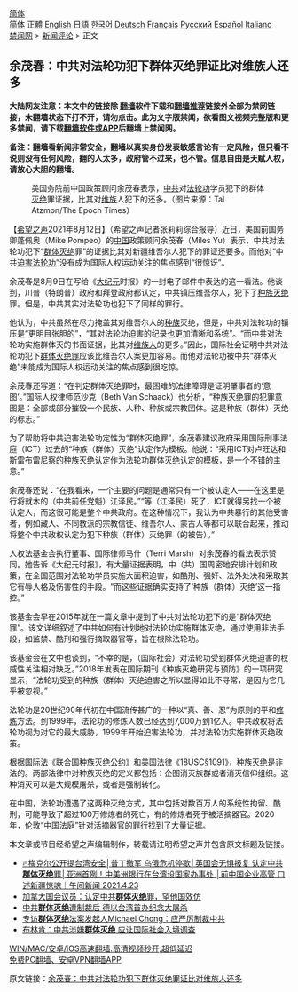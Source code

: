 <!-- 面包屑导航 --> <div class="breadcrumb"><!-- GTranslate: https://gtranslate.io/ -->  <div class="switcher notranslate">  <div class="selected">  <a href="#" onclick="return false;"> 简体</a>  </div>  <div class="option">  <a href="https://www.bannedbook.org" onclick="doGTranslate('zh-CN|zh-CN');jQuery('div.switcher div.selected a').html(jQuery(this).html());return false;" title="简体中文" class="nturl selected"> 简体</a>  <a href="https://www.bannedbook.org/zh-tw/" onclick="doGTranslate('zh-CN|zh-TW');jQuery('div.switcher div.selected a').html(jQuery(this).html());return false;" title="繁體中文" class="nturl"> 正體</a>  <a href="https://www.bannedbook.org/en/" onclick="doGTranslate('zh-CN|en');jQuery('div.switcher div.selected a').html(jQuery(this).html());return false;" title="English" class="nturl"> English</a>  <a href="https://www.bannedbook.org/ja/" onclick="doGTranslate('zh-CN|ja');jQuery('div.switcher div.selected a').html(jQuery(this).html());return false;" title="日本語" class="nturl"> 日語</a>  <a href="https://www.bannedbook.org/ko/" onclick="doGTranslate('zh-CN|ko');jQuery('div.switcher div.selected a').html(jQuery(this).html());return false;" title="한국어" class="nturl"> 한국어</a>  <a href="https://www.bannedbook.org/de/" onclick="doGTranslate('zh-CN|de');jQuery('div.switcher div.selected a').html(jQuery(this).html());return false;" title="Deutsch" class="nturl"> Deutsch</a>  <a href="https://www.bannedbook.org/fr/" onclick="doGTranslate('zh-CN|fr');jQuery('div.switcher div.selected a').html(jQuery(this).html());return false;" title="Français" class="nturl"> Français</a>  <a href="https://www.bannedbook.org/ru/" onclick="doGTranslate('zh-CN|ru');jQuery('div.switcher div.selected a').html(jQuery(this).html());return false;" title="Русский" class="nturl"> Русский</a>  <a href="https://www.bannedbook.org/es/" onclick="doGTranslate('zh-CN|es');jQuery('div.switcher div.selected a').html(jQuery(this).html());return false;" title="Español" class="nturl"> Español</a>  <a href="https://www.bannedbook.org/it/" onclick="doGTranslate('zh-CN|it');jQuery('div.switcher div.selected a').html(jQuery(this).html());return false;" title="Italiano" class="nturl"> Italiano</a>  </div>  </div>      <div class='breadcrumb-sub'><!-- Breadcrumb NavXT 6.3.0 --> <a href="https://www.bannedbook.org/" class="home">禁闻网</a> &gt; <a href="https://www.bannedbook.org/bnews/comments/" class="category">新闻评论</a> &gt; 正文</div></div><h2>余茂春：中共对法轮功犯下群体灭绝罪证比对维族人还多</h2> <p class="notice"><b>大陆网友注意：本文中的链接除 <a href="https://github.com/bannedbook/fanqiang" >翻墙</a>软件下载和<a href="https://github.com/killgcd/justmysocks/blob/master/README.md">翻墙推荐</a>链接外全部为禁网链接，未翻墙状态下打不开，请勿点击。此为文字版禁闻，欲看图文视频完整版和更多禁闻，请下载<a href="https://github.com/bannedbook/fanqiang">翻墙软件或APP</a>后翻墙上禁闻网。</p><p>备注：翻墙看新闻非常安全，翻墙以真实身份发表敏感言论有一定风险，但只看不说则没有任何风险，翻的人太多，政府管不过来，也不管。信息自由是天赋人权，请放心大胆的翻墙。</b></p>  <div class="entry"> <figure> <p><figcaption>美国务院前中国政策顾问余茂春表示，<a href="https://www.bannedbook.org/bnews/tag/%e4%b8%ad%e5%85%b1/" class="st_tag internal_tag" rel="tag" title="标签 中共 下的日志">中共</a>对<a href="https://www.bannedbook.org/bnews/tag/%e6%b3%95%e8%bd%ae%e5%8a%9f/" class="st_tag internal_tag" rel="tag" title="标签 法轮功 下的日志">法轮功</a>学员犯下的群体<a href="https://www.bannedbook.org/bnews/tag/%E7%81%AD%E7%BB%9D/" class="st_tag internal_tag" rel="tag" title="标签 灭绝 下的日志">灭绝</a>罪证据，比其对<a href="https://www.bannedbook.org/bnews/tag/%E7%BB%B4%E6%97%8F/" class="st_tag internal_tag" rel="tag" title="标签 维族 下的日志">维族</a>人犯下的还多。（图片来源：Tal Atzmon/The Epoch Times）</figcaption></figure> <p>【<span class='wp_keywordlink_affiliate'><a href="https://www.soundofhope.org" title="希望之声" target="_blank">希望之声</a></span>2021年8月12日】（希望之声记者张莉莉综合报导）近日，美国前国务卿蓬佩奥（Mike Pompeo）的<span class='wp_keywordlink_affiliate'><a href="https://www.bannedbook.org/" title="中国" target="_blank">中国</a></span>政策顾问余茂春（Miles Yu）表示，中共对法轮功犯下“<a href="https://www.bannedbook.org/bnews/tag/%E7%BE%A4%E4%BD%93%E7%81%AD%E7%BB%9D/" class="st_tag internal_tag" rel="tag" title="标签 群体灭绝 下的日志">群体灭绝</a>罪”的证据比其对新疆维吾尔人犯下的罪证还要多。而他对“中共<span class='wp_keywordlink'><a href="https://www.bannedbook.org/forum11/topic278.html" title="评江泽民与中共相互利用迫害法轮功" target="_blank">迫害法轮功</a></span>”没有成为国际人权运动关注的焦点感到“很惊讶”。</p> <p>余茂春是8月9日在写给《<span class='wp_keywordlink_affiliate'><a href="http://www.epochtimes.com/" title="大纪元" target="_blank">大纪元</a></span>时报》的一封电子邮件中表达的这一看法。他谈到，川普（特朗普）政府和拜登政府都认定，中共镇压维吾尔人，犯下了<a href="https://www.bannedbook.org/bnews/tag/%e7%a7%8d%e6%97%8f%e7%81%ad%e7%bb%9d/" class="st_tag internal_tag" rel="tag" title="标签 种族灭绝 下的日志">种族灭绝</a>罪。但是，中共其实对法轮功也犯下了同样的罪行。</p> <p>他认为，中共虽然在尽力掩盖其对维吾尔人的<a href="https://www.bannedbook.org/bnews/tag/%E7%A7%8D%E6%97%8F/" class="st_tag internal_tag" rel="tag" title="标签 种族 下的日志">种族</a>灭绝，但是，中共对法轮功的镇压是“更明目张胆的”，“其对法轮功迫害的纪录也更加清晰和系统”。“而中共对法轮功实施群体灭的书面证据，比其对<a href="https://www.bannedbook.org/bnews/tag/%e7%bb%b4%e6%97%8f%e4%ba%ba/" class="st_tag internal_tag" rel="tag" title="标签 维族人 下的日志">维族人</a>的更多。”因此，国际社会证明中共对法轮功犯下<a href="https://www.bannedbook.org/bnews/tag/%E7%BE%A4%E4%BD%93%E7%81%AD%E7%BB%9D%E7%BD%AA/" class="st_tag internal_tag" rel="tag" title="标签 群体灭绝罪 下的日志">群体灭绝罪</a>应该比维吾尔人案更加容易。而他对法轮功被中共“群体灭绝”未能成为国际人权运动关注的焦点感到很吃惊。</p>  <p>余茂春还写道：“在判定群体灭绝罪时，最困难的法律障碍是证明肇事者的‘意图’。”国际人权律师范沙克（Beth Van Schaack）也分析，“种族灭绝罪的犯罪意图是：全部或部分摧毁一个民族、人种、种族或宗教团体。这是种族（群体）灭绝的标志。”</p> <p>为了帮助将中共迫害法轮功定性为“群体灭绝罪”，余茂春建议政府采用国际刑事法庭（ICT）过去的“种族（群体）灭绝”认定作为模板。他说：“采用ICT对卢旺达和斯雷布雷尼察的种族灭绝认定作为法轮功群体灭绝认定的模板，是一个不错的主意。”</p> <p>余茂春还说：“在我看来，一个主要的问题是通常只有一个被认定人——在这里是行将就木的（中共前任党魁）江泽民。”“等（江泽民）死了，ICT就得另找一个被认定人，而这很可能是整个中共政府。在这种情况下，我认为中共暴行的其他受害者，例如藏人、不同教派的宗教信徒、维吾尔人、蒙古人等都可以联合起来，推动将整个中共政权认定为犯下种族（群体）灭绝罪（的被告）。”</p>  <p>人权法基金会执行董事、国际律师马什（Terri Marsh）对余茂春的看法表示赞同。她告诉《大纪元时报》，有大量证据表明，中（共）国周密地安排计划和政策，在全国范围对法轮功学员实施大面积迫害，如酷刑、强奸、法外处决和采取其它有辱人格及伤害性的手段。“而这些证据确实支持了‘种族（群体）灭绝’这一指控。”</p> <p>该基金会早在2015年就在一篇文章中提到了中共对法轮功犯下的是“群体灭绝罪”。该文详细叙述了中共如何有计划地对法轮功实施群体灭绝，通过使用非法手段，如监禁、酷刑和强行摘取器官等，旨在根除法轮功。</p> <p>该基金会在文中也谈到，“不幸的是，（国际社会）对法轮功受到群体灭绝迫害的权威性关注相对缺乏。”2018年发表在国际期刊《种族灭绝研究与预防》的一项研究显示，“法轮功受到的种族（群体）灭绝迫害之所以显得如此不寻常，是因为它几乎被忽视。”</p>  <p>法轮功是20世纪90年代初在中国流传甚广的一种以“真、善、忍”为原则的平和<span class='wp_keywordlink'><a href="https://www.qi-gong.me/" title="气功修炼网" target="_blank">修炼</a></span>方法。到1999年，法轮功的修炼人数已经达到7,000万到1亿人。中共政权将法轮功视为对它的最大威胁，1999年开始迫害法轮功，并对法轮功实施群体灭绝政策。</p> <p>根据国际法《联合国种族灭绝公约》和美国法律《18USC§1091》，种族灭绝是非法的。两部法律中对种族灭绝的定义都包括：企图消灭族群或者消灭信仰组织。这种消灭可以是大规模屠杀，或者是强制转化。</p> <p>在中国，法轮功遭遇了这两种灭绝方式，其中包括对数百万人的系统性拘留、酷刑，可能导致了超过100万修炼者的死亡，有的修炼者死于被活摘器官。2020年，伦敦“中国法庭”针对活摘器官的罪行找到了大量证据。</p>  <p>本文章或节目经希望之声编辑制作，转载请注明希望之声并包含原文标题及链接。 </p> <ul class='op-related-articles' title='相关阅读'> <li><a href='https://www.bannedbook.org/bnews/taiwannews/20210423/1532142.html' target='_blank'>🔥梅克尔公开提台湾安全│普丁撤军 乌俄危机停歇│英国会无惧报复 认定中共<b>群体灭绝</b>罪│亚洲首例！中美洲银行在台湾设国家办事处 │前中国企业高管 口述新疆惊魂｜午间新闻 2021.4.23</a></li> <li><a href='https://www.bannedbook.org/bnews/cbnews/20210417/1527954.html' target='_blank'>加拿大国会议员：认定中共<b>群体灭绝</b>罪，望他国效仿</a></li> <li><a href='https://www.bannedbook.org/bnews/taiwannews/20210326/1512916.html' target='_blank'>中共<b>群体灭绝</b>遭制裁后 德以台湾首办纪念大屠杀</a></li> <li><a href='https://www.bannedbook.org/bnews/bannedvideo/20210324/1511442.html' target='_blank'>专访<b>群体灭绝</b>法案发起人Michael Chong：应严厉制裁中共</a></li> <li><a href='https://www.bannedbook.org/bnews/comments/20210311/1502724.html' target='_blank'>布林肯：中共涉嫌<b>群体灭绝</b> 应让国际社会入境调查</a></li> </ul> <p class="texttj"> <a href="https://github.com/bannedbook/fanqiang/wiki/V2ray%E6%9C%BA%E5%9C%BA" target="_blank">WIN/MAC/安卓/iOS高速翻墙:高清视频秒开,超低延迟</a><br/> <a href="https://github.com/bannedbook/fanqiang/wiki/%E7%A6%81%E9%97%BB%E7%BD%91%E5%AE%89%E5%8D%93%E7%BF%BB%E5%A2%99%E6%96%B0%E9%97%BBAPP" target="_blank">免费PC翻墙、安卓VPN翻墙APP</a></p><p>原文链接：<a class="src_link"  href="https://www.soundofhope.org/post/534914" target="_blank">余茂春：中共对法轮功犯下群体灭绝罪证比对维族人还多</a></p><a name='sharetosocial'></a>  <div style="margin-bottom:5px;padding-bottom:5px;clear:both"> <div id="archive-pix-1" class="banner-ads"> <!-- AuctionX Display platform tag START --> <div id="26318x728x90x621x_ADSLOT2" clicktrack="%%CLICK_URL_ESC%%"></div> <!-- AuctionX Display platform tag END --> </div> <div id="archive-pix-2" class="banner-ads"> <!-- AuctionX Display platform tag START --> <div id="26315x300x250x621x_ADSLOT2" clicktrack="%%CLICK_URL_ESC%%"></div> <!-- AuctionX Display platform tag END --> </div> </div>  <div id="archive-pix-1" class="banner-ads"> <!-- AuctionX Display platform tag START --> <div id="26318x728x90x621x_ADSLOT3" clicktrack="%%CLICK_URL_ESC%%"></div> <!-- AuctionX Display platform tag END --> </div> </div><!--END ENTRY--> 
